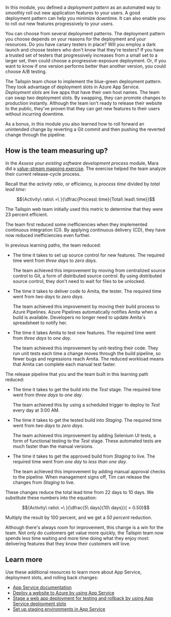 In this module, you defined a _deployment pattern_ as an automated way to smoothly roll out new application features to your users. A good deployment pattern can help you minimize downtime. It can also enable you to roll out new features progressively to your users.

You can choose from several deployment patterns. The deployment pattern you choose depends on your reasons for the deployment and your resources. Do you have canary testers in place? Will you employ a dark launch and choose testers who don't know that they're testers? If you have a trusted set of testers that progressively increases from a small set to a larger set, then could choose a progressive-exposure deployment. Or, if you want to know if one version performs better than another version, you could choose A/B testing.

The Tailspin team chose to implement the blue-green deployment pattern. They took advantage of deployment slots in Azure App Service. *Deployment slots* are live apps that have their own host names. The team can swap two deployment slots. By swapping, they can promote changes to production instantly. Although the team isn't ready to release their website to the public, they've proven that they can get new features to their users without incurring downtime.

As a bonus, in this module you also learned how to roll forward an unintended change by reverting a Git commit and then pushing the reverted change through the pipeline.

## How is the team measuring up?

In the _Assess your existing software development process_ module, Mara did a [value-stream mapping exercise](/training/modules/assess-your-development-process/4-assess-process-efficiency?azure-portal=true). The exercise helped the team analyze their current release-cycle process.

Recall that the *activity ratio*, or efficiency, is *process time* divided by *total lead time*: 

$${Activity\ ratio\ =\ }{\dfrac{Process\ time}{Total\ lead\ time}}$$

The Tailspin web team initially used this metric to determine that they were 23 percent efficient.

The team first reduced some inefficiencies when they implemented continuous integration (CI). By applying continuous delivery (CD), they have now reduced inefficiencies even further.

In previous learning paths, the team reduced:

* The time it takes to set up source control for new features. The required time went from *three days* to *zero days*.

    The team achieved this improvement by moving from centralized source control to Git, a form of distributed source control. By using distributed source control, they don't need to wait for files to be unlocked.
* The time it takes to deliver code to Amita, the tester. The required time went from *two days* to *zero days*.

    The team achieved this improvement by moving their build process to Azure Pipelines. Azure Pipelines automatically notifies Amita when a build is available. Developers no longer need to update Amita's spreadsheet to notify her.
* The time it takes Amita to test new features. The required time went from *three days* to *one day*.

    The team achieved this improvement by unit-testing their code. They run unit tests each time a change moves through the build pipeline, so fewer bugs and regressions reach Amita. The reduced workload means that Amita can complete each manual test faster.

The release pipeline that you and the team built in this learning path reduced:

* The time it takes to get the build into the _Test_ stage. The required time went from *three days* to *one day*.

    The team achieved this by using a scheduled trigger to deploy to _Test_ every day at 3:00 AM.
* The time it takes to get the tested build into _Staging_. The required time went from *two days* to *zero days*.

    The team achieved this improvement by adding Selenium UI tests, a form of functional testing to the _Test_ stage. These automated tests are much faster than the manual versions.
* The time it takes to get the approved build from _Staging_ to live. The required time went from *one day* to *less than one day*.

    The team achieved this improvement by adding manual approval checks to the pipeline. When management signs off, Tim can release the changes from _Staging_ to live.

These changes reduce the total lead time from 22 days to 10 days. We substitute these numbers into the equation:

$${Activity\ ratio\ =\ }{\dfrac{5\ days}{10\ days}}{ = 0.50}$$

Multiply the result by 100 percent, and we get a *50 percent* reduction.

Although there's always room for improvement, this change is a win for the team. Not only do customers get value more quickly, the Tailspin team now spends less time waiting and more time doing what they enjoy most: delivering features that they know their customers will love.

## Learn more

Use these additional resources to learn more about App Service, deployment slots, and rolling back changes:

* [App Service documentation](/azure/app-service?azure-portal=true)
* [Deploy a website to Azure by using App Service](../../../paths/deploy-a-website-with-azure-app-service/index.yml?azure-portal=true)
* [Stage a web app deployment for testing and rollback by using App Service deployment slots](/training/modules/stage-deploy-app-service-deployment-slots?azure-portal=true)
* [Set up staging environments in App Service](/azure/app-service/deploy-staging-slots?azure-portal=true)
